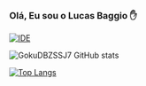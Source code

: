 ### Olá, Eu sou o Lucas Baggio ✋

[![IDE](https://img.shields.io/badge/Visual_Studio_Code-0078D4?style=for-the-badge&logo=visual%20studio%20code&logoColor=white)](https://code.visualstudio.com)

![GokuDBZSSJ7 GitHub stats](https://github-readme-stats.vercel.app/api?username=gokudbzssj7&show_icons=true&theme=radical)

[![Top Langs](https://github-readme-stats.vercel.app/api/top-langs/?username=gokudbzssj7&hide_progress=true)](https://github.com/anuraghazra/github-readme-stats)
